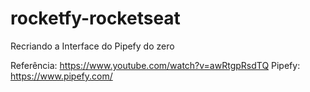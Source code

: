# rocketfy-rocketseat

Recriando a Interface do Pipefy do zero

Referência: https://www.youtube.com/watch?v=awRtgpRsdTQ
Pipefy: https://www.pipefy.com/
